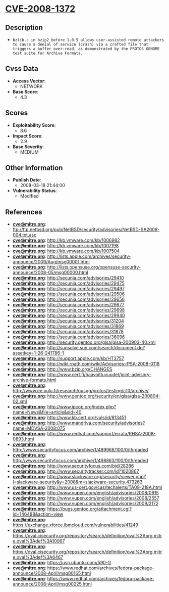 
# [CVE-2008-1372](https://cve.mitre.org/cgi-bin/cvename.cgi?name=CVE-2008-1372)

## Description

- `bzlib.c in bzip2 before 1.0.5 allows user-assisted remote attackers to cause a denial of service (crash) via a crafted file that triggers a buffer over-read, as demonstrated by the PROTOS GENOME test suite for Archive Formats.`

## Cvss Data

- **Access Vector**:
  - NETWORK
- **Base Score**:
  - 4.3

## Scores

- **Exploitability Score**:
  - 8.6
- **Impact Score**:
  - 2.9
- **Base Severity**:
  - MEDIUM

## Other Information

- **Publish Date**:
  - 2008-03-18 21:44:00
- **Vulnerability Status**:
  - Modified

## References

- **cve@mitre.org**: ftp://ftp.netbsd.org/pub/NetBSD/security/advisories/NetBSD-SA2008-004.txt.asc
- **cve@mitre.org**: http://kb.vmware.com/kb/1006982
- **cve@mitre.org**: http://kb.vmware.com/kb/1007198
- **cve@mitre.org**: http://kb.vmware.com/kb/1007504
- **cve@mitre.org**: http://lists.apple.com/archives/security-announce/2009/Aug/msg00001.html
- **cve@mitre.org**: http://lists.opensuse.org/opensuse-security-announce/2008-05/msg00000.html
- **cve@mitre.org**: http://secunia.com/advisories/29410
- **cve@mitre.org**: http://secunia.com/advisories/29475
- **cve@mitre.org**: http://secunia.com/advisories/29497
- **cve@mitre.org**: http://secunia.com/advisories/29506
- **cve@mitre.org**: http://secunia.com/advisories/29656
- **cve@mitre.org**: http://secunia.com/advisories/29677
- **cve@mitre.org**: http://secunia.com/advisories/29698
- **cve@mitre.org**: http://secunia.com/advisories/29940
- **cve@mitre.org**: http://secunia.com/advisories/31204
- **cve@mitre.org**: http://secunia.com/advisories/31869
- **cve@mitre.org**: http://secunia.com/advisories/31878
- **cve@mitre.org**: http://secunia.com/advisories/36096
- **cve@mitre.org**: http://security.gentoo.org/glsa/glsa-200903-40.xml
- **cve@mitre.org**: http://sunsolve.sun.com/search/document.do?assetkey=1-26-241786-1
- **cve@mitre.org**: http://support.apple.com/kb/HT3757
- **cve@mitre.org**: http://wiki.rpath.com/wiki/Advisories:rPSA-2008-0118
- **cve@mitre.org**: http://www.bzip.org/CHANGES
- **cve@mitre.org**: http://www.cert.fi/haavoittuvuudet/joint-advisory-archive-formats.html
- **cve@mitre.org**: http://www.ee.oulu.fi/research/ouspg/protos/testing/c10/archive/
- **cve@mitre.org**: http://www.gentoo.org/security/en/glsa/glsa-200804-02.xml
- **cve@mitre.org**: http://www.ipcop.org/index.php?name=News&file=article&sid=40
- **cve@mitre.org**: http://www.kb.cert.org/vuls/id/813451
- **cve@mitre.org**: http://www.mandriva.com/security/advisories?name=MDVSA-2008:075
- **cve@mitre.org**: http://www.redhat.com/support/errata/RHSA-2008-0893.html
- **cve@mitre.org**: http://www.securityfocus.com/archive/1/489968/100/0/threaded
- **cve@mitre.org**: http://www.securityfocus.com/archive/1/498863/100/0/threaded
- **cve@mitre.org**: http://www.securityfocus.com/bid/28286
- **cve@mitre.org**: http://www.securitytracker.com/id?1020867
- **cve@mitre.org**: http://www.slackware.org/security/viewer.php?l=slackware-security&y=2008&m=slackware-security.473263
- **cve@mitre.org**: http://www.us-cert.gov/cas/techalerts/TA09-218A.html
- **cve@mitre.org**: http://www.vupen.com/english/advisories/2008/0915
- **cve@mitre.org**: http://www.vupen.com/english/advisories/2008/2557
- **cve@mitre.org**: http://www.vupen.com/english/advisories/2009/2172
- **cve@mitre.org**: https://bugs.gentoo.org/attachment.cgi?id=146488&action=view
- **cve@mitre.org**: https://exchange.xforce.ibmcloud.com/vulnerabilities/41249
- **cve@mitre.org**: https://oval.cisecurity.org/repository/search/definition/oval%3Aorg.mitre.oval%3Adef%3A10067
- **cve@mitre.org**: https://oval.cisecurity.org/repository/search/definition/oval%3Aorg.mitre.oval%3Adef%3A6467
- **cve@mitre.org**: https://usn.ubuntu.com/590-1/
- **cve@mitre.org**: https://www.redhat.com/archives/fedora-package-announce/2008-April/msg00165.html
- **cve@mitre.org**: https://www.redhat.com/archives/fedora-package-announce/2008-April/msg00225.html
